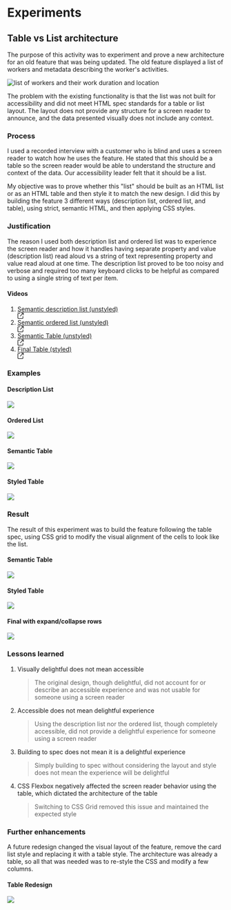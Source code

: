 # Experiments

## Table vs List architecture
The purpose of this activity was to experiment and prove a new architecture for an old feature that was being updated. The old feature displayed a list of workers and metadata describing the worker's activities.

<img src="../assets/images/table_or_list_orig.png" alt="list of workers and their work duration and location">

The problem with the existing functionality is that the list was not built for accessibility and did not meet HTML spec standards for a table or list layout. The layout does not provide any structure for a screen reader to announce, and the data presented visually does not include any context.

### Process

I used a recorded interview with a customer who is blind and uses a screen reader to watch how he uses the feature. He stated that this should be a table so the screen reader would be able to understand the structure and context of the data. Our accessibility leader felt that it should be a list.

My objective was to prove whether this "list" should be built as an HTML list or as an HTML table and then style it to match the new design. I did this by building the feature 3 different ways (description list, ordered list, and table), using strict, semantic HTML, and then applying CSS styles.

### Justification

The reason I used both description list and ordered list was to experience the screen reader and how it handles having separate property and value (description list) read aloud vs a string of text representing property and value read aloud at one time. The description list proved to be too noisy and verbose and required too many keyboard clicks to be helpful as compared to using a single string of text per item.

#### Videos

<ol>
    <li>
        <a href="https://drive.google.com/file/d/14qXV-1mY35f_3RBqDuY8rbHjw_FKeZj9/view?usp=sharing" target="_blank">Semantic description list (unstyled)</a>
        <div class="open-in-new-window-icon">
            <!-- arrow-up-right-from-square icon by Free Icons (https://free-icons.github.io/free-icons/) -->
            <svg xmlns="http://www.w3.org/2000/svg" height="1em" fill="currentColor" viewBox="0 0 512 512">
                <path d="M 304 24 Q 306 46 328 48 L 430 48 L 430 48 L 207 271 L 207 271 Q 193 288 207 305 Q 224 319 241 305 L 464 82 L 464 82 L 464 184 L 464 184 Q 466 206 488 208 Q 510 206 512 184 L 512 24 L 512 24 Q 510 2 488 0 L 328 0 L 328 0 Q 306 2 304 24 L 304 24 Z M 72 32 Q 41 33 21 53 L 21 53 L 21 53 Q 1 73 0 104 L 0 440 L 0 440 Q 1 471 21 491 Q 41 511 72 512 L 408 512 L 408 512 Q 439 511 459 491 Q 479 471 480 440 L 480 312 L 480 312 Q 478 290 456 288 Q 434 290 432 312 L 432 440 L 432 440 Q 430 462 408 464 L 72 464 L 72 464 Q 50 462 48 440 L 48 104 L 48 104 Q 50 82 72 80 L 200 80 L 200 80 Q 222 78 224 56 Q 222 34 200 32 L 72 32 L 72 32 Z" />
            </svg>
        </div>
    </li>
    <li>
        <a href="https://drive.google.com/file/d/1DKvfOHJ8Oexj1W0kCi5EgQFlZ_2Hz035/view?usp=sharing" target="_blank">Semantic ordered list (unstyled)</a>
        <div class="open-in-new-window-icon">
            <!-- arrow-up-right-from-square icon by Free Icons (https://free-icons.github.io/free-icons/) -->
            <svg xmlns="http://www.w3.org/2000/svg" height="1em" fill="currentColor" viewBox="0 0 512 512">
                <path d="M 304 24 Q 306 46 328 48 L 430 48 L 430 48 L 207 271 L 207 271 Q 193 288 207 305 Q 224 319 241 305 L 464 82 L 464 82 L 464 184 L 464 184 Q 466 206 488 208 Q 510 206 512 184 L 512 24 L 512 24 Q 510 2 488 0 L 328 0 L 328 0 Q 306 2 304 24 L 304 24 Z M 72 32 Q 41 33 21 53 L 21 53 L 21 53 Q 1 73 0 104 L 0 440 L 0 440 Q 1 471 21 491 Q 41 511 72 512 L 408 512 L 408 512 Q 439 511 459 491 Q 479 471 480 440 L 480 312 L 480 312 Q 478 290 456 288 Q 434 290 432 312 L 432 440 L 432 440 Q 430 462 408 464 L 72 464 L 72 464 Q 50 462 48 440 L 48 104 L 48 104 Q 50 82 72 80 L 200 80 L 200 80 Q 222 78 224 56 Q 222 34 200 32 L 72 32 L 72 32 Z" />
            </svg>
        </div>
    </li>
    <li>
        <a href="https://drive.google.com/file/d/1sWE4BQ752GY3LWBaN19Ym0NjyyqXE5Ym/view?usp=sharing" target="_blank">Semantic Table (unstyled)</a>
        <div class="open-in-new-window-icon">
            <!-- arrow-up-right-from-square icon by Free Icons (https://free-icons.github.io/free-icons/) -->
            <svg xmlns="http://www.w3.org/2000/svg" height="1em" fill="currentColor" viewBox="0 0 512 512">
                <path d="M 304 24 Q 306 46 328 48 L 430 48 L 430 48 L 207 271 L 207 271 Q 193 288 207 305 Q 224 319 241 305 L 464 82 L 464 82 L 464 184 L 464 184 Q 466 206 488 208 Q 510 206 512 184 L 512 24 L 512 24 Q 510 2 488 0 L 328 0 L 328 0 Q 306 2 304 24 L 304 24 Z M 72 32 Q 41 33 21 53 L 21 53 L 21 53 Q 1 73 0 104 L 0 440 L 0 440 Q 1 471 21 491 Q 41 511 72 512 L 408 512 L 408 512 Q 439 511 459 491 Q 479 471 480 440 L 480 312 L 480 312 Q 478 290 456 288 Q 434 290 432 312 L 432 440 L 432 440 Q 430 462 408 464 L 72 464 L 72 464 Q 50 462 48 440 L 48 104 L 48 104 Q 50 82 72 80 L 200 80 L 200 80 Q 222 78 224 56 Q 222 34 200 32 L 72 32 L 72 32 Z" />
            </svg>
        </div>
    </li>
    <li>
        <a href="https://drive.google.com/file/d/1C0A5lnI6yVoTdY-TwUvW-YPLyi16QsO4/view?usp=sharing" target="_blank">Final Table (styled)</a>
        <div class="open-in-new-window-icon">
            <!-- arrow-up-right-from-square icon by Free Icons (https://free-icons.github.io/free-icons/) -->
            <svg xmlns="http://www.w3.org/2000/svg" height="1em" fill="currentColor" viewBox="0 0 512 512">
                <path d="M 304 24 Q 306 46 328 48 L 430 48 L 430 48 L 207 271 L 207 271 Q 193 288 207 305 Q 224 319 241 305 L 464 82 L 464 82 L 464 184 L 464 184 Q 466 206 488 208 Q 510 206 512 184 L 512 24 L 512 24 Q 510 2 488 0 L 328 0 L 328 0 Q 306 2 304 24 L 304 24 Z M 72 32 Q 41 33 21 53 L 21 53 L 21 53 Q 1 73 0 104 L 0 440 L 0 440 Q 1 471 21 491 Q 41 511 72 512 L 408 512 L 408 512 Q 439 511 459 491 Q 479 471 480 440 L 480 312 L 480 312 Q 478 290 456 288 Q 434 290 432 312 L 432 440 L 432 440 Q 430 462 408 464 L 72 464 L 72 464 Q 50 462 48 440 L 48 104 L 48 104 Q 50 82 72 80 L 200 80 L 200 80 Q 222 78 224 56 Q 222 34 200 32 L 72 32 L 72 32 Z" />
            </svg>
        </div>
    </li>
</ol>

### Examples

<div class="container-row">
    <div class="experiment-image-container">
        <h4>Description List</h4>
        <img src="../assets/images/description_list.png">
    </div>
    <div class="experiment-image-container">
        <h4>Ordered List</h4>
        <img src="../assets/images/ordered_list.png">
    </div>
    <div class="experiment-image-container">
        <h4>Semantic Table</h4>
        <img src="../assets/images/semantic_table.png">
    </div>
    <div class="experiment-image-container">
        <h4>Styled Table</h4>
        <img src="../assets/images/styled_table.png">
    </div>
</div>

### Result
The result of this experiment was to build the feature following the table spec, using CSS grid to modify the visual alignment of the cells to look like the list.

<div class="experiment-image-container">
    <h4>Semantic Table</h4>
    <img src="../assets/images/semantic_table.png">
</div>
<div class="experiment-image-container">
    <h4>Styled Table</h4>
    <img src="../assets/images/styled_table.png">
</div>
<div class="experiment-image-container">
    <h4>Final with expand/collapse rows</h4>
    <img src="../assets/images/table_or_list_final.png">
</div>

### Lessons learned
1. Visually delightful does not mean accessible
    > The original design, though delightful, did not account for or describe an accessible experience and was not usable for someone using a screen reader
2. Accessible does not mean delightful experience
    > Using the description list nor the ordered list, though completely accessible, did not provide a delightful experience for someone using a screen reader
3. Building to spec does not mean it is a delightful experience
    > Simply building to spec without considering the layout and style does not mean the experience will be delightful
4. CSS Flexbox negatively affected the screen reader behavior using the table, which dictated the architecture of the table
    > Switching to CSS Grid removed this issue and maintained the expected style

### Further enhancements

A future redesign changed the visual layout of the feature, remove the card list style and replacing it with a table style. The architecture was already a table, so all that was needed was to re-style the CSS and modify a few columns.

<div class="experiment-image-container">
    <h4>Table Redesign</h4>
    <img src="../assets/images/table_or_list_redesign.png">
</div>